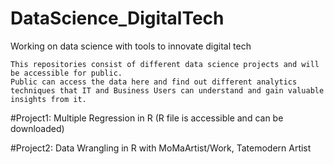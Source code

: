# DataScience_DigitalTech
Working on data science with tools to innovate digital tech

```
This repositories consist of different data science projects and will be accessible for public. 
Public can access the data here and find out different analytics techniques that IT and Business Users can understand and gain valuable insights from it.
```

#Project1: Multiple Regression in R (R file is accessible and can be downloaded)

#Project2: Data Wrangling in R with MoMaArtist/Work, Tatemodern Artist
